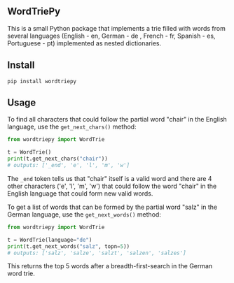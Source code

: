 ## WordTriePy

This is a small Python package that implements a trie filled with words from several languages (English - en, German - de , French - fr, Spanish - es, Portuguese - pt) implemented as nested dictionaries.

## Install

```pip install wordtriepy```

## Usage

To find all characters that could follow the partial word "chair" in the English language, use the `get_next_chars()` method:

```python
from wordtriepy import WordTrie

t = WordTrie()
print(t.get_next_chars("chair"))
# outputs: ['_end', 'e', 'l', 'm', 'w']
```

The `_end` token tells us that "chair" itself is a valid word and there are 4 other characters ('e', 'l', 'm', 'w') that could follow the word "chair" in the English language that could form new valid words.

To get a list of words that can be formed by the partial word "salz" in the German language, use the `get_next_words()` method:

```python
from wordtriepy import WordTrie

t = WordTrie(language="de")
print(t.get_next_words("salz", topn=5))
# outputs: ['salz', 'salze', 'salzt', 'salzen', 'salzes']
```

This returns the top 5 words after a breadth-first-search in the German word trie.
